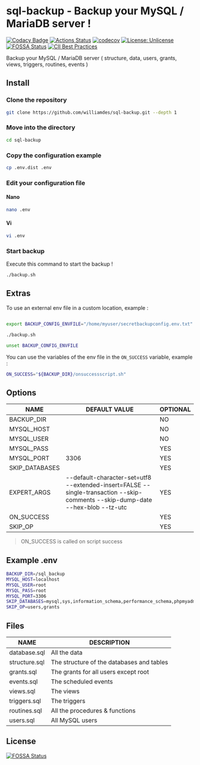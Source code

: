 # sql-backup - Backup your MySQL / MariaDB server !

[![Codacy Badge](https://app.codacy.com/project/badge/Grade/1d6a522144ca4169a0c679bd9d299341)](https://www.codacy.com/gh/williamdes/sql-backup/dashboard?utm_source=github.com&amp;utm_medium=referral&amp;utm_content=williamdes/sql-backup&amp;utm_campaign=Badge_Grade)
[![Actions Status](https://github.com/williamdes/sql-backup/workflows/Run%20tests/badge.svg)](https://github.com/williamdes/sql-backup/actions)
[![codecov](https://codecov.io/gh/williamdes/sql-backup/branch/master/graph/badge.svg)](https://codecov.io/gh/williamdes/sql-backup)
[![License: Unlicense](https://img.shields.io/badge/license-Unlicense-blue.svg)](http://unlicense.org/)
[![FOSSA Status](https://app.fossa.io/api/projects/git%2Bgithub.com%2Fwilliamdes%2Fsql-backup.svg?type=shield)](https://app.fossa.io/projects/git%2Bgithub.com%2Fwilliamdes%2Fsql-backup?ref=badge_shield)
[![CII Best Practices](https://bestpractices.coreinfrastructure.org/projects/1827/badge)](https://bestpractices.coreinfrastructure.org/projects/1827)

Backup your MySQL / MariaDB server ( structure, data, users, grants, views, triggers, routines, events )

## Install

### Clone the repository

```sh
git clone https://github.com/williamdes/sql-backup.git --depth 1
```

### Move into the directory

```sh
cd sql-backup
```

### Copy the configuration example

```sh
cp .env.dist .env
```

### Edit your configuration file

#### Nano

```sh
nano .env
```

#### Vi

```sh
vi .env
```

### Start backup

Execute this command to start the backup !

```sh
./backup.sh
```

## Extras

To use an external env file in a custom location, example :

```sh

export BACKUP_CONFIG_ENVFILE="/home/myuser/secretbackupconfig.env.txt"

./backup.sh

unset BACKUP_CONFIG_ENVFILE
```

You can use the variables of the env file in the `ON_SUCCESS` variable, example :

```sh
ON_SUCCESS="${BACKUP_DIR}/onsuccessscript.sh"
```

## Options

| NAME           | DEFAULT VALUE                                                                                                                  | OPTIONAL |
|----------------|--------------------------------------------------------------------------------------------------------------------------------|----------|
| BACKUP_DIR     |                                                                                                                                | NO       |
| MYSQL_HOST     |                                                                                                                                | NO       |
| MYSQL_USER     |                                                                                                                                | NO       |
| MYSQL_PASS     |                                                                                                                                | YES      |
| MYSQL_PORT     | 3306                                                                                                                           | YES      |
| SKIP_DATABASES |                                                                                                                                | YES      |
| EXPERT_ARGS    | --default-character-set=utf8 --extended-insert=FALSE --single-transaction --skip-comments --skip-dump-date --hex-blob --tz-utc | YES      |
| ON_SUCCESS     |                                                                                                                                | YES      |
| SKIP_OP        |                                                                                                                                | YES      |

> ON_SUCCESS is called on script success

## Example .env

```sh
BACKUP_DIR=/sql_backup
MYSQL_HOST=localhost
MYSQL_USER=root
MYSQL_PASS=root
MYSQL_PORT=3306
SKIP_DATABASES=mysql,sys,information_schema,performance_schema,phpmyadmin
SKIP_OP=users,grants
```

## Files

| NAME          | DESCRIPTION                               |
|---------------|-------------------------------------------|
| database.sql  | All the data                              |
| structure.sql | The structure of the databases and tables |
| grants.sql    | The grants for all users except root      |
| events.sql    | The scheduled events                      |
| views.sql     | The views                                 |
| triggers.sql  | The triggers                              |
| routines.sql  | All the procedures & functions            |
| users.sql     | All MySQL users                           |

## License

[![FOSSA Status](https://app.fossa.io/api/projects/git%2Bgithub.com%2Fwilliamdes%2Fsql-backup.svg?type=large)](https://app.fossa.io/projects/git%2Bgithub.com%2Fwilliamdes%2Fsql-backup?ref=badge_large)
